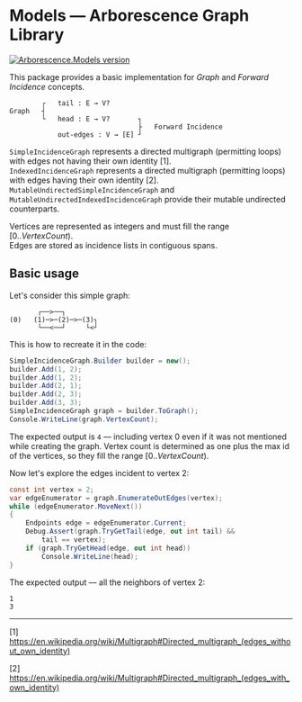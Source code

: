 # Models — Arborescence Graph Library

[![Arborescence.Models version](https://img.shields.io/nuget/v/Arborescence.Models.svg?label=Models&logo=nuget)](https://nuget.org/packages/Arborescence.Models/)

This package provides a basic implementation for _Graph_ and _Forward Incidence_ concepts.

```
        ┌   tail : E → V?
Graph   ┤
        └   head : E → V?       ┐
                                ├   Forward Incidence
            out-edges : V → [E] ┘
```

`SimpleIncidenceGraph` represents a directed multigraph (permitting loops) with edges not having their own identity [1].  
`IndexedIncidenceGraph` represents a directed multigraph (permitting loops) with edges having their own identity [2].  
`MutableUndirectedSimpleIncidenceGraph` and `MutableUndirectedIndexedIncidenceGraph` provide their mutable undirected counterparts.

Vertices are represented as integers and must fill the range [0.._VertexCount_).  
Edges are stored as incidence lists in contiguous spans.

## Basic usage

Let's consider this simple graph:
```
       ┌──>──┐
(0)   (1)─>─(2)─>─(3)┐
       └──<──┘     └<┘
```

This is how to recreate it in the code:
```cs
SimpleIncidenceGraph.Builder builder = new();
builder.Add(1, 2);
builder.Add(1, 2);
builder.Add(2, 1);
builder.Add(2, 3);
builder.Add(3, 3);
SimpleIncidenceGraph graph = builder.ToGraph();
Console.WriteLine(graph.VertexCount);
```

The expected output is `4` — including vertex 0 even if it was not mentioned while creating the graph.
Vertex count is determined as one plus the max id of the vertices, so they fill the range [0.._VertexCount_).

Now let's explore the edges incident to vertex 2:
```cs
const int vertex = 2;
var edgeEnumerator = graph.EnumerateOutEdges(vertex);
while (edgeEnumerator.MoveNext())
{
    Endpoints edge = edgeEnumerator.Current;
    Debug.Assert(graph.TryGetTail(edge, out int tail) &&
        tail == vertex);
    if (graph.TryGetHead(edge, out int head))
        Console.WriteLine(head);
}
```

The expected output — all the neighbors of vertex 2:
```
1
3
```

---

[1] https://en.wikipedia.org/wiki/Multigraph#Directed_multigraph_(edges_without_own_identity)

[2] https://en.wikipedia.org/wiki/Multigraph#Directed_multigraph_(edges_with_own_identity)
